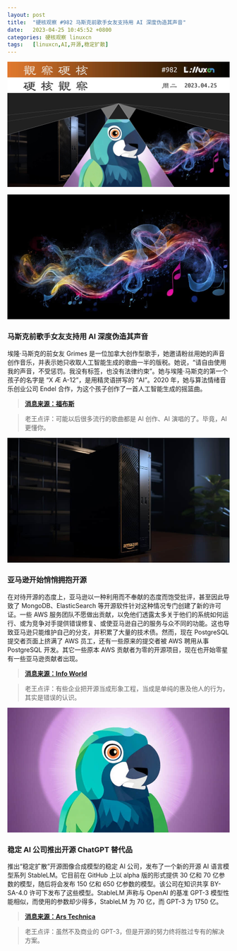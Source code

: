 ```yaml
---
layout: post
title:	"硬核观察 #982 马斯克前歌手女友支持用 AI 深度伪造其声音"
date:	2023-04-25 10:45:52 +0800 
categories:	硬核观察 linuxcn 
tags:	[linuxcn,AI,开源,稳定扩散]
---
```



![](/Asserts/Images/album/202304/25/104454u7nb0lbk9n8zk509.jpg)


![](/Asserts/Images/album/202304/25/104504trr3gydmtrpedoub.jpg)


### 马斯克前歌手女友支持用 AI 深度伪造其声音


埃隆·马斯克的前女友 Grimes 是一位加拿大创作型歌手，她邀请粉丝用她的声音创作音乐，并表示她只收取人工智能生成的歌曲一半的版税。她说，“请自由使用我的声音，不受惩罚。我没有标签，也没有法律约束”。她与埃隆·马斯克的第一个孩子的名字是 “X Æ A-12”，是用精灵语拼写的 “AI”。2020 年，她与算法情绪音乐创业公司 Endel 合作，为这个孩子创作了一首人工智能生成的摇篮曲。



> 
> **[消息来源：福布斯](https://www.forbes.com/sites/martineparis/2023/04/24/grimes-tells-fans-to-deepfake-drake-her-welcomes-collaboration-with-ai/?sh=4bb550cb15c0)**
> 
> 
> 



> 
> 老王点评：可能以后很多流行的歌曲都是 AI 创作、AI 演唱的了。毕竟，AI 更懂你。
> 
> 
> 


![](/Asserts/Images/album/202304/25/104515lkt994najou8hj5a.jpg)


### 亚马逊开始悄悄拥抱开源


在对待开源的态度上，亚马逊以一种利用而不奉献的态度而饱受批评，甚至因此导致了 MongoDB、ElasticSearch 等开源软件针对这种情况专门创建了新的许可证。一些 AWS 服务团队不愿做出贡献，以免他们透露太多关于他们的系统如何运行、或为竞争对手提供错误修复、或使亚马逊自己的服务与众不同的功能。这也导致亚马逊只能维护自己的分支，并积累了大量的技术债。然而，现在 PostgreSQL 提交者页面上挤满了 AWS 员工，还有一些原来的提交者被 AWS 聘用从事 PostgreSQL 开发。其它一些原本 AWS 贡献者为零的开源项目，现在也开始零星有一些亚马逊贡献者出现。



> 
> **[消息来源：Info World](https://www.infoworld.com/article/3694090/amazon-s-quiet-open-source-revolution.html)**
> 
> 
> 



> 
> 老王点评：有些企业把开源当成形象工程，当成是单纯的惠及他人的行为，其实是错误的认识。
> 
> 
> 


![](/Asserts/Images/album/202304/25/104530xt00vtv00lzbrz6l.jpg)


### 稳定 AI 公司推出开源 ChatGPT 替代品


推出“稳定扩散”开源图像合成模型的稳定 AI 公司，发布了一个新的开源 AI 语言模型系列 StableLM。它目前在 GitHub 上以 alpha 版的形式提供 30 亿和 70 亿参数的模型，随后将会发布 150 亿和 650 亿参数的模型。该公司在知识共享 BY-SA-4.0 许可下发布了这些模型。StableLM 声称与 OpenAI 的基准 GPT-3 模型性能相似，而使用的参数却少得多，StableLM 为 70 亿，而 GPT-3 为 1750 亿。



> 
> **[消息来源：Ars Technica](https://arstechnica.com/information-technology/2023/04/stable-diffusion-for-language-stability-launches-open-source-ai-chatbot/)**
> 
> 
> 



> 
> 老王点评：虽然不及商业的 GPT-3，但是开源的努力终将胜过专有的解决方案。
> 
> 
>
